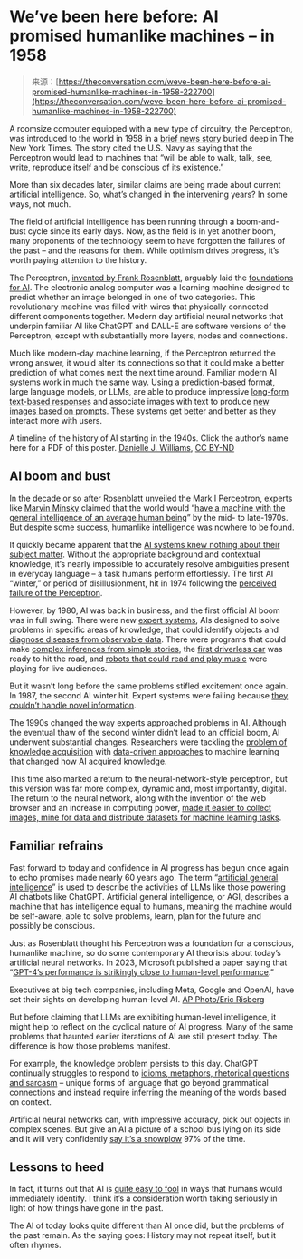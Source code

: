 <!--yml
category: 未分类
date: 2024-05-29 12:45:22
-->

# We’ve been here before: AI promised humanlike machines – in 1958

> 来源：[https://theconversation.com/weve-been-here-before-ai-promised-humanlike-machines-in-1958-222700](https://theconversation.com/weve-been-here-before-ai-promised-humanlike-machines-in-1958-222700)

A roomsize computer equipped with a new type of circuitry, the Perceptron, was introduced to the world in 1958 in a [brief news story](https://www.nytimes.com/1958/07/08/archives/new-navy-device-learns-by-doing-psychologist-shows-embryo-of.html) buried deep in The New York Times. The story cited the U.S. Navy as saying that the Perceptron would lead to machines that “will be able to walk, talk, see, write, reproduce itself and be conscious of its existence.”

More than six decades later, similar claims are being made about current artificial intelligence. So, what’s changed in the intervening years? In some ways, not much.

The field of artificial intelligence has been running through a boom-and-bust cycle since its early days. Now, as the field is in yet another boom, many proponents of the technology seem to have forgotten the failures of the past – and the reasons for them. While optimism drives progress, it’s worth paying attention to the history.

The Perceptron, [invented by Frank Rosenblatt](https://psycnet.apa.org/doi/10.1037/h0042519), arguably laid the [foundations for AI](https://news.cornell.edu/stories/2019/09/professors-perceptron-paved-way-ai-60-years-too-soon). The electronic analog computer was a learning machine designed to predict whether an image belonged in one of two categories. This revolutionary machine was filled with wires that physically connected different components together. Modern day artificial neural networks that underpin familiar AI like ChatGPT and DALL-E are software versions of the Perceptron, except with substantially more layers, nodes and connections.

Much like modern-day machine learning, if the Perceptron returned the wrong answer, it would alter its connections so that it could make a better prediction of what comes next the next time around. Familiar modern AI systems work in much the same way. Using a prediction-based format, large language models, or LLMs, are able to produce impressive [long-form text-based responses](https://writings.stephenwolfram.com/2023/02/what-is-chatgpt-doing-and-why-does-it-work/) and associate images with text to produce [new images based on prompts](https://www.assemblyai.com/blog/how-dall-e-2-actually-works/). These systems get better and better as they interact more with users.

A timeline of the history of AI starting in the 1940s. Click the author’s name here for a PDF of this poster. [Danielle J. Williams](https://www.daniellejwilliams.com/_files/ugd/a6ff55_cac7c8efb9404a208c0ecd284ff11ba7.pdf), [CC BY-ND](http://creativecommons.org/licenses/by-nd/4.0/)

## AI boom and bust

In the decade or so after Rosenblatt unveiled the Mark I Perceptron, experts like [Marvin Minsky](https://www.nytimes.com/2016/01/26/business/marvin-minsky-pioneer-in-artificial-intelligence-dies-at-88.html) claimed that the world would “[have a machine with the general intelligence of an average human being](https://books.google.com/books?id=2FMEAAAAMBAJ&pg=PA58&dq=In+from+three+to+eight+years+we+will+have+a+machine+with+the+general+intelligence+of+an+average+human+being#v=onepage&q=In%20from%20three%20to%20eight%20years%20we%20will%20have%20a%20machine%20with%20the%20general%20intelligence%20of%20an%20average%20human%20being&f=false)” by the mid- to late-1970s. But despite some success, humanlike intelligence was nowhere to be found.

It quickly became apparent that the [AI systems knew nothing about their subject matter](https://stacks.stanford.edu/file/druid:cn981xh0967/cn981xh0967.pdf). Without the appropriate background and contextual knowledge, it’s nearly impossible to accurately resolve ambiguities present in everyday language – a task humans perform effortlessly. The first AI “winter,” or period of disillusionment, hit in 1974 following the [perceived failure of the Perceptron](https://dougenterprises.com/perceptron-history/).

However, by 1980, AI was back in business, and the first official AI boom was in full swing. There were new [expert systems](https://www.britannica.com/technology/expert-system), AIs designed to solve problems in specific areas of knowledge, that could identify objects and [diagnose diseases from observable data](https://www.britannica.com/technology/MYCIN). There were programs that could make [complex inferences from simple stories](https://eric.ed.gov/?id=ED161024), the [first driverless car](https://web.stanford.edu/%7Elearnest/sail/oldcart.html) was ready to hit the road, and [robots that could read and play music](https://robotsguide.com/robots/wabot) were playing for live audiences.

But it wasn’t long before the same problems stifled excitement once again. In 1987, the second AI winter hit. Expert systems were failing because [they couldn’t handle novel information](https://towardsdatascience.com/history-of-the-second-ai-winter-406f18789d45).

The 1990s changed the way experts approached problems in AI. Although the eventual thaw of the second winter didn’t lead to an official boom, AI underwent substantial changes. Researchers were tackling the [problem of knowledge acquisition](https://doi.org/10.1145/97709.97728) with [data-driven approaches](https://www.lightsondata.com/the-history-of-machine-learning/#:%7E:text=In%20the%201990s%20work%20on,learn%E2%80%9D%20%E2%80%94%20from%20the%20results.) to machine learning that changed how AI acquired knowledge.

This time also marked a return to the neural-network-style perceptron, but this version was far more complex, dynamic and, most importantly, digital. The return to the neural network, along with the invention of the web browser and an increase in computing power, [made it easier to collect images, mine for data and distribute datasets for machine learning tasks](https://www.analyticsvidhya.com/blog/2020/09/quick-history-neural-networks/).

## Familiar refrains

Fast forward to today and confidence in AI progress has begun once again to echo promises made nearly 60 years ago. The term “[artificial general intelligence](https://www.ibm.com/topics/strong-ai)” is used to describe the activities of LLMs like those powering AI chatbots like ChatGPT. Artificial general intelligence, or AGI, describes a machine that has intelligence equal to humans, meaning the machine would be self-aware, able to solve problems, learn, plan for the future and possibly be conscious.

Just as Rosenblatt thought his Perceptron was a foundation for a conscious, humanlike machine, so do some contemporary AI theorists about today’s artificial neural networks. In 2023, Microsoft published a paper saying that “[GPT-4’s performance is strikingly close to human-level performance](https://doi.org/10.48550/arXiv.2303.12712).”

Executives at big tech companies, including Meta, Google and OpenAI, have set their sights on developing human-level AI. [AP Photo/Eric Risberg](https://newsroom.ap.org/detail/APECFutureofAI/3fd286588bd549f196eeed9b3c6919fe/photo?Query=Sam%20Altman&mediaType=photo&sortBy=creationdatetime:desc&dateRange=Anytime&totalCount=164&currentItemNo=38)

But before claiming that LLMs are exhibiting human-level intelligence, it might help to reflect on the cyclical nature of AI progress. Many of the same problems that haunted earlier iterations of AI are still present today. The difference is how those problems manifest.

For example, the knowledge problem persists to this day. ChatGPT continually struggles to respond to [idioms, metaphors, rhetorical questions and sarcasm](https://blogs.nottingham.ac.uk/makingsciencepublic/2023/10/27/chatgpt-and-its-magical-metaphors/) – unique forms of language that go beyond grammatical connections and instead require inferring the meaning of the words based on context.

Artificial neural networks can, with impressive accuracy, pick out objects in complex scenes. But give an AI a picture of a school bus lying on its side and it will very confidently [say it’s a snowplow](https://arxiv.org/abs/1811.11553) 97% of the time.

## Lessons to heed

In fact, it turns out that AI is [quite easy to fool](https://www.nature.com/articles/d41586-019-03013-5) in ways that humans would immediately identify. I think it’s a consideration worth taking seriously in light of how things have gone in the past.

The AI of today looks quite different than AI once did, but the problems of the past remain. As the saying goes: History may not repeat itself, but it often rhymes.